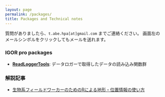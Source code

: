 ```yaml
---
layout: page
permalink: /packages/
title: Packages and Technical notes
---
```


質問がありましたら、`t.abe.hpa[at]gmail.com` までご連絡ください。
画面左のメールシンボルをクリックしてもメールを送れます。

### IGOR pro packages

- [**ReadLoggerTools**](https://takaaki-k-abe.github.io/ReadLoggerTools/): データロガーで取得したデータの読み込み関数群


### 解説記事

- [生物系フィールドワーカーのためのRによる地形・位置情報の使い方](https://takaaki-k-abe.github.io/R_spatial/)
